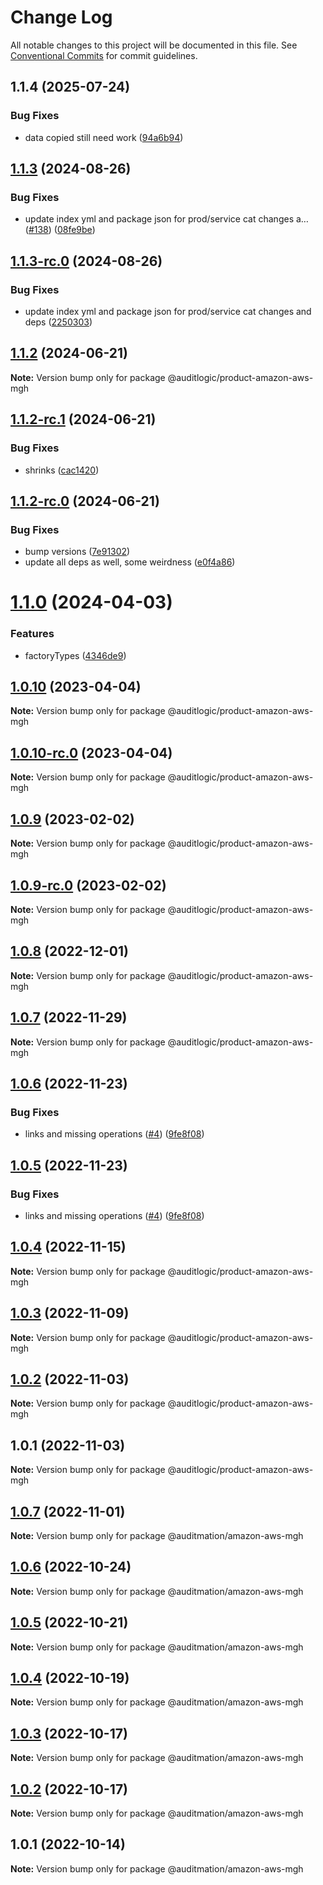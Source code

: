# Change Log

All notable changes to this project will be documented in this file.
See [Conventional Commits](https://conventionalcommits.org) for commit guidelines.

## 1.1.4 (2025-07-24)


### Bug Fixes

* data copied still need work ([94a6b94](https://github.com/zerobias-org/product/commit/94a6b942fb0516367548599d739529536132755a))





## [1.1.3](https://github.com/auditlogic/product/compare/@auditlogic/product-amazon-aws-mgh@1.1.2...@auditlogic/product-amazon-aws-mgh@1.1.3) (2024-08-26)


### Bug Fixes

* update index yml and package json for prod/service cat changes a… ([#138](https://github.com/auditlogic/product/issues/138)) ([08fe9be](https://github.com/auditlogic/product/commit/08fe9beb1c8457462a19bc69caa02e6212d97e1a))





## [1.1.3-rc.0](https://github.com/auditlogic/product/compare/@auditlogic/product-amazon-aws-mgh@1.1.2...@auditlogic/product-amazon-aws-mgh@1.1.3-rc.0) (2024-08-26)


### Bug Fixes

* update index yml and package json for prod/service cat changes and deps ([2250303](https://github.com/auditlogic/product/commit/225030363a363608240135b7ebed386b28f01e4b))





## [1.1.2](https://github.com/auditlogic/product/compare/@auditlogic/product-amazon-aws-mgh@1.1.2-rc.1...@auditlogic/product-amazon-aws-mgh@1.1.2) (2024-06-21)

**Note:** Version bump only for package @auditlogic/product-amazon-aws-mgh





## [1.1.2-rc.1](https://github.com/auditlogic/product/compare/@auditlogic/product-amazon-aws-mgh@1.1.2-rc.0...@auditlogic/product-amazon-aws-mgh@1.1.2-rc.1) (2024-06-21)


### Bug Fixes

* shrinks ([cac1420](https://github.com/auditlogic/product/commit/cac14200fefcd8183ab69fe89a47bd3f70f563e9))





## [1.1.2-rc.0](https://github.com/auditlogic/product/compare/@auditlogic/product-amazon-aws-mgh@1.1.0...@auditlogic/product-amazon-aws-mgh@1.1.2-rc.0) (2024-06-21)


### Bug Fixes

* bump versions ([7e91302](https://github.com/auditlogic/product/commit/7e913023b8b312150ed7762c32fbbe616be71de5))
* update all deps as well, some weirdness ([e0f4a86](https://github.com/auditlogic/product/commit/e0f4a864714e2d3de6bbf3da014d5312fe53be2f))





# [1.1.0](https://github.com/auditlogic/product/compare/@auditlogic/product-amazon-aws-mgh@1.0.10...@auditlogic/product-amazon-aws-mgh@1.1.0) (2024-04-03)


### Features

* factoryTypes ([4346de9](https://github.com/auditlogic/product/commit/4346de92693aee892fccf725338ffc7b80ab182b))





## [1.0.10](https://github.com/auditlogic/product/compare/@auditlogic/product-amazon-aws-mgh@1.0.9...@auditlogic/product-amazon-aws-mgh@1.0.10) (2023-04-04)

**Note:** Version bump only for package @auditlogic/product-amazon-aws-mgh





## [1.0.10-rc.0](https://github.com/auditlogic/product/compare/@auditlogic/product-amazon-aws-mgh@1.0.9...@auditlogic/product-amazon-aws-mgh@1.0.10-rc.0) (2023-04-04)

**Note:** Version bump only for package @auditlogic/product-amazon-aws-mgh





## [1.0.9](https://github.com/auditlogic/product/compare/@auditlogic/product-amazon-aws-mgh@1.0.8...@auditlogic/product-amazon-aws-mgh@1.0.9) (2023-02-02)

**Note:** Version bump only for package @auditlogic/product-amazon-aws-mgh





## [1.0.9-rc.0](https://github.com/auditlogic/product/compare/@auditlogic/product-amazon-aws-mgh@1.0.8...@auditlogic/product-amazon-aws-mgh@1.0.9-rc.0) (2023-02-02)

**Note:** Version bump only for package @auditlogic/product-amazon-aws-mgh





## [1.0.8](https://github.com/auditlogic/product/compare/@auditlogic/product-amazon-aws-mgh@1.0.7...@auditlogic/product-amazon-aws-mgh@1.0.8) (2022-12-01)

**Note:** Version bump only for package @auditlogic/product-amazon-aws-mgh





## [1.0.7](https://github.com/auditlogic/product/compare/@auditlogic/product-amazon-aws-mgh@1.0.6...@auditlogic/product-amazon-aws-mgh@1.0.7) (2022-11-29)

**Note:** Version bump only for package @auditlogic/product-amazon-aws-mgh





## [1.0.6](https://github.com/auditlogic/product/compare/@auditlogic/product-amazon-aws-mgh@1.0.4...@auditlogic/product-amazon-aws-mgh@1.0.6) (2022-11-23)


### Bug Fixes

* links and missing operations ([#4](https://github.com/auditlogic/product/issues/4)) ([9fe8f08](https://github.com/auditlogic/product/commit/9fe8f08fe7c57fdb79f991ac35bd6ac2e7dcad38))





## [1.0.5](https://github.com/auditlogic/product/compare/@auditlogic/product-amazon-aws-mgh@1.0.4...@auditlogic/product-amazon-aws-mgh@1.0.5) (2022-11-23)


### Bug Fixes

* links and missing operations ([#4](https://github.com/auditlogic/product/issues/4)) ([9fe8f08](https://github.com/auditlogic/product/commit/9fe8f08fe7c57fdb79f991ac35bd6ac2e7dcad38))





## [1.0.4](https://github.com/auditlogic/product/compare/@auditlogic/product-amazon-aws-mgh@1.0.3...@auditlogic/product-amazon-aws-mgh@1.0.4) (2022-11-15)

**Note:** Version bump only for package @auditlogic/product-amazon-aws-mgh





## [1.0.3](https://github.com/auditlogic/product/compare/@auditlogic/product-amazon-aws-mgh@1.0.2...@auditlogic/product-amazon-aws-mgh@1.0.3) (2022-11-09)

**Note:** Version bump only for package @auditlogic/product-amazon-aws-mgh





## [1.0.2](https://github.com/auditlogic/product/compare/@auditlogic/product-amazon-aws-mgh@1.0.1...@auditlogic/product-amazon-aws-mgh@1.0.2) (2022-11-03)

**Note:** Version bump only for package @auditlogic/product-amazon-aws-mgh





## 1.0.1 (2022-11-03)

**Note:** Version bump only for package @auditlogic/product-amazon-aws-mgh





## [1.0.7](https://github.com/auditmation/store-content/compare/@auditmation/amazon-aws-mgh@1.0.6...@auditmation/amazon-aws-mgh@1.0.7) (2022-11-01)

**Note:** Version bump only for package @auditmation/amazon-aws-mgh





## [1.0.6](https://github.com/auditmation/store-content/compare/@auditmation/amazon-aws-mgh@1.0.5...@auditmation/amazon-aws-mgh@1.0.6) (2022-10-24)

**Note:** Version bump only for package @auditmation/amazon-aws-mgh





## [1.0.5](https://github.com/auditmation/store-content/compare/@auditmation/amazon-aws-mgh@1.0.4...@auditmation/amazon-aws-mgh@1.0.5) (2022-10-21)

**Note:** Version bump only for package @auditmation/amazon-aws-mgh





## [1.0.4](https://github.com/auditmation/store-content/compare/@auditmation/amazon-aws-mgh@1.0.3...@auditmation/amazon-aws-mgh@1.0.4) (2022-10-19)

**Note:** Version bump only for package @auditmation/amazon-aws-mgh





## [1.0.3](https://github.com/auditmation/store-content/compare/@auditmation/amazon-aws-mgh@1.0.2...@auditmation/amazon-aws-mgh@1.0.3) (2022-10-17)

**Note:** Version bump only for package @auditmation/amazon-aws-mgh





## [1.0.2](https://github.com/auditmation/store-content/compare/@auditmation/amazon-aws-mgh@1.0.1...@auditmation/amazon-aws-mgh@1.0.2) (2022-10-17)

**Note:** Version bump only for package @auditmation/amazon-aws-mgh





## 1.0.1 (2022-10-14)

**Note:** Version bump only for package @auditmation/amazon-aws-mgh

